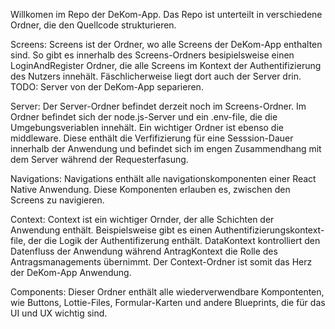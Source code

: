Willkomen im Repo der DeKom-App.
Das Repo ist unterteilt in verschiedene Ordner, die den Quellcode strukturieren. 

Screens: Screens ist der Ordner, wo alle Screens der DeKom-App enthalten sind. So gibt es innerhalb des Screens-Ordners besipielsweise einen LoginAndRegister Ordner, die alle Screens im Kontext der Authentifizierung des Nutzers innehält. Fäschlicherweise liegt dort auch der Server drin. TODO: Server von der DeKom-App separieren. 

Server: Der Server-Ordner befindet derzeit noch im Screens-Ordner. Im Ordner befindet sich der node.js-Server und ein .env-file, die die Umgebungsveriablen innehält. Ein wichtiger Ordner ist ebenso die middleware. Diese enthält die Verfifizierung für eine Sesssion-Dauer innerhalb der Anwendung und befindet sich im engen Zusammendhang mit dem Server während der Requesterfasung.

Navigations: Navigations enthält alle navigationskomponenten einer React Native Anwendung. Diese Komponenten erlauben es, zwischen den Screens zu navigieren.

Context: Context ist ein wichtiger Ornder, der alle Schichten der Anwendung enthält. Beispielsweise gibt es einen Authentifizierungskontext-file, der die Logik der Authentifizerung enthält. DataKontext kontrolliert den Datenfluss der Anwendung während AntragKontext die Rolle des Antragsmanagements übernimmt. Der Context-Ordner ist somit das Herz der DeKom-App Anwendung.

Components: Dieser Ordner enthält alle wiederverwendbare Kompontenten, wie Buttons, Lottie-Files, Formular-Karten und andere Blueprints, die für das UI und UX wichtig sind. 

